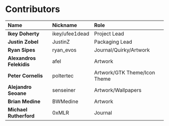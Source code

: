 # Contributors
| Name                     | Nickname       | Role                         |
|:-------------------------|:---------------|:-----------------------------|
| __Ikey Doherty__         | ikey/ufee1dead | Project Lead                 |
| __Justin Zobel__         | JustinZ        | Packaging Lead               |
| __Ryan Sipes__           | ryan_evos      | Journal/Quirky/Artwork       |
| __Alexandros Felekidis__ | afel           | Artwork                      |
| __Peter Cornelis__       | poltertec      | Artwork/GTK Theme/Icon Theme |
| __Alejandro Seoane__     | senseiner      | Artwork/Wallpapers           |
| __Brian Medine__         | BWMedine       | Artwork                      |
| __Michael Rutherford__   | 0xMLR          | Journal                      |
